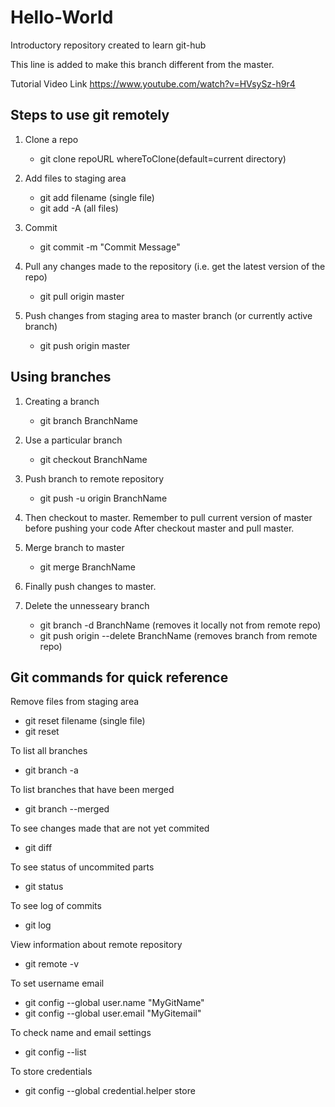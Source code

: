 # Hello-World
Introductory repository created to learn git-hub

This line is added to make this branch different from the master.

Tutorial Video Link https://www.youtube.com/watch?v=HVsySz-h9r4 

## Steps to use git remotely
1. Clone a repo
   * git clone repoURL whereToClone(default=current directory)
  
2. Add files to staging area
   * git add filename      (single file)
   * git add -A            (all files)
  
3. Commit
   *  git commit -m "Commit Message"
 
4. Pull any changes made to the repository (i.e. get the latest version of the repo)
   *  git pull origin master
  
5. Push changes from staging area to master branch (or currently active branch)
   *  git push origin master 

## Using branches 
1.  Creating a branch
    *  git branch BranchName
   
2.  Use a particular branch
    *  git checkout BranchName
  
3.  Push branch to remote repository
    *  git push -u origin BranchName

4. Then checkout to master. Remember to pull current version of master before pushing your code
After checkout master and pull master.

5.  Merge branch to master
    * git merge BranchName

6. Finally push changes to master.

7. Delete the unnesseary branch
    * git branch -d BranchName  (removes it locally not from remote repo)
    * git push origin --delete BranchName (removes branch from remote repo)
   
## Git commands for quick reference
Remove files from staging area
  * git reset filename   (single file)
  * git reset
 
To list all branches
  * git branch -a

To list branches that have been merged
  * git branch --merged
  
To see changes made that are not yet commited
  * git diff
  
To see status of uncommited parts
  * git status

To see log of commits
  * git log

View information about remote repository
  * git remote -v
  
To set username email
  * git config --global user.name "MyGitName"
  * git config --global user.email "MyGitemail"
 
To check name and email settings
  * git config --list
 
To store credentials
  * git config --global credential.helper store
